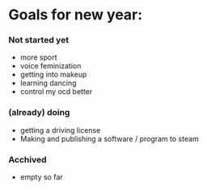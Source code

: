 # Goals for new year:

### Not started yet

+ more sport
+ voice feminization
+ getting into makeup 
+ learning dancing 
+ control my ocd better

### (already) doing 

+ getting a driving license
+ Making and publishing a software / program to steam

### Acchived

+ empty so far 
